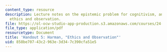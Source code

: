 ```yaml
---
content_type: resource
description: Lecture notes on the epistemic problem for cognitivism, and Harman on
  ethics and observation.
file: https://ol-ocw-studio-app-production.s3.amazonaws.com/courses/24-231-ethics-fall-2009/858be70743c2963e3d347c390cfa51e5_MIT24_231F09_lec06.pdf
file_type: application/pdf
resourcetype: Document
title: 'Handout 5: Harman, "Ethics and Observation"'
uid: 858be707-43c2-963e-3d34-7c390cfa51e5
---
```

